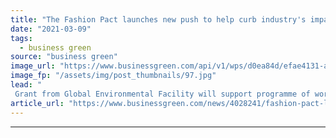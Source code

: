 ```yaml
---
title: "The Fashion Pact launches new push to help curb industry's impact on biodiversity"
date: "2021-03-09"
tags: 
  - business green
source: "business green"
image_url: "https://www.businessgreen.com/api/v1/wps/d0ea84d/efae4131-abd0-4ff6-94b4-a237aac06b9f/6/Shutterstock-185x114.jpg"
image_fp: "/assets/img/post_thumbnails/97.jpg"
lead: "
 Grant from Global Environmental Facility will support programme of work designed to reduce fashion sector’s contribution to biodiversity loss ..."
article_url: "https://www.businessgreen.com/news/4028241/fashion-pact-launches-push-help-curb-industry-impact-biodiversity"
---
```


---

